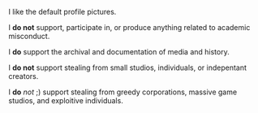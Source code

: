 I like the default profile pictures.

I **do not** support, participate in, or produce anything related to academic misconduct.

I **do** support the archival and documentation of media and history.

I **do not** support stealing from small studios, individuals, or indepentant creators.

I **do** *not* ;) support stealing from greedy corporations, massive game studios, and exploitive individuals.
